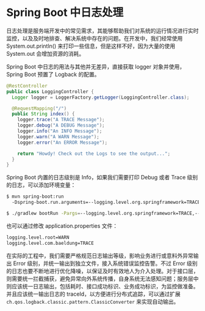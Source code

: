 # Spring Boot 中日志处理

日志处理是服务端开发中的常见需求，其能够帮助我们对系统的运行情况进行实时监控，以及及时地排查、解决系统中存在的问题。在开发中，我们经常使用 System.out.println() 来打印一些信息，但是这样不好，因为大量的使用 System.out 会增加资源的消耗。

Spring Boot 中日志的用法与其他并无差异，直接获取 logger 对象并使用，Spring Boot 预置了 Logback 的配置。

```java
@RestController
public class LoggingController {
  Logger logger = LoggerFactory.getLogger(LoggingController.class);

  @RequestMapping("/")
  public String index() {
    logger.trace("A TRACE Message");
    logger.debug("A DEBUG Message");
    logger.info("An INFO Message");
    logger.warn("A WARN Message");
    logger.error("An ERROR Message");

    return "Howdy! Check out the Logs to see the output...";
  }
}
```

Spring Boot 内置的日志级别是 Info，如果我们需要打印 Debug 或者 Trace 级别的日志，可以添加环境变量：

```sh
$ mvn spring-boot:run
  -Dspring-boot.run.arguments=--logging.level.org.springframework=TRACE,--logging.level.com.baeldung=TRACE

$ ./gradlew bootRun -Pargs=--logging.level.org.springframework=TRACE,--logging.level.com.baeldung=TRACE
```

也可以通过修改 application.properties 文件：

```sh
logging.level.root=WARN
logging.level.com.baeldung=TRACE
```

在实际的工程中，我们需要严格规范日志输出等级，影响业务进行或意料外异常输出 Error 级别，并统一输出到独立文件，接入系统错误监控告警。不过 Error 级别的日志也要不断地进行优化降噪，以保证及时有效地人为介入处理。对于接口层，则需要统一拦截捕获，避免异常向外系统传播，自身系统无法感知问题；服务层中则应该统一日志输出，包括耗时、接口成功标识、业务成功标识，为监控做准备。并且应该统一输出日志的 traceId，以方便进行分布式追踪，可以通过扩展 `ch.qos.logback.classic.pattern.ClassicConverter` 来实现自动输出。
